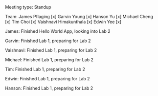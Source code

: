Meeting type: Standup

Team: 
James Pflaging [x]
Garvin Young [x]
Hanson Yu [x]
Michael Cheng [x]
Tim Choi [x]
Vaishnavi Himakunthala [x]
Edwin Yee [x]

James:
Finished Hello World App, looking into Lab 2

Garvin:
Finished Lab 1, preparing for Lab 2

Vaishnavi:
Finished Lab 1, preparing for Lab 2

Michael:
Finished Lab 1, preparing for Lab 2

Tim:
Finished Lab 1, preparing for Lab 2

Edwin:
Finished Lab 1, preparing for Lab 2

Hanson:
Finished Lab 1, preparing for Lab 2
